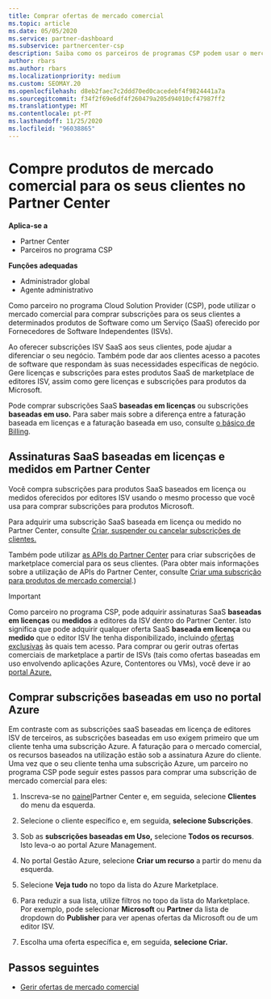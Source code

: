 ```yaml
---
title: Comprar ofertas de mercado comercial
ms.topic: article
ms.date: 05/05/2020
ms.service: partner-dashboard
ms.subservice: partnercenter-csp
description: Saiba como os parceiros de programas CSP podem usar o mercado partner Center para fazer compras de clientes de ofertas saaS de Fornecedores de Software Independentes (ISVs).
author: rbars
ms.author: rbars
ms.localizationpriority: medium
ms.custom: SEOMAY.20
ms.openlocfilehash: d8eb2faec7c2ddd70ed0cacedebf4f9824441a7a
ms.sourcegitcommit: f34f2f69e6df4f260479a205d94010cf47987ff2
ms.translationtype: MT
ms.contentlocale: pt-PT
ms.lasthandoff: 11/25/2020
ms.locfileid: "96038865"
---
```

# <a name="purchase-commercial-marketplace-products-for-your-customers-in-partner-center"></a>Compre produtos de mercado comercial para os seus clientes no Partner Center

**Aplica-se a**

- Partner Center
- Parceiros no programa CSP

**Funções adequadas**

- Administrador global
- Agente administrativo

Como parceiro no programa Cloud Solution Provider (CSP), pode utilizar o mercado comercial para comprar subscrições para os seus clientes a determinados produtos de Software como um Serviço (SaaS) oferecido por Fornecedores de Software Independentes (ISVs).

Ao oferecer subscrições ISV SaaS aos seus clientes, pode ajudar a diferenciar o seu negócio. Também pode dar aos clientes acesso a pacotes de software que respondam às suas necessidades específicas de negócio. Gere licenças e subscrições para estes produtos SaaS de marketplace de editores ISV, assim como gere licenças e subscrições para produtos da Microsoft.

Pode comprar subscrições SaaS **baseadas em licenças** ou subscrições **baseadas em uso.** Para saber mais sobre a diferença entre a faturação baseada em licenças e a faturação baseada em uso, consulte [o básico de Billing](billing-basics.md).

## <a name="purchase-license-based-and-metered-saas-subscriptions-in-partner-center"></a>Assinaturas SaaS baseadas em licenças e medidos em Partner Center

Você compra subscrições para produtos SaaS baseados em licença ou medidos oferecidos por editores ISV usando o mesmo processo que você usa para comprar subscrições para produtos Microsoft.

Para adquirir uma subscrição SaaS baseada em licença ou medido no Partner Center, consulte [Criar, suspender ou cancelar subscrições de clientes.](create-a-new-subscription.md#create-a-new-subscription)

Também pode utilizar [as APIs do Partner Center](/partner-center/develop/) para criar subscrições de marketplace comercial para os seus clientes. (Para obter mais informações sobre a utilização de APIs do Partner Center, consulte [Criar uma subscrição para produtos de mercado comercial](/partner-center/develop/create-subscription-azure-marketplace-products).)

>[!IMPORTANT]
> Como parceiro no programa CSP, pode adquirir assinaturas SaaS **baseadas em licenças** ou **medidos** a editores da ISV dentro do Partner Center. Isto significa que pode adquirir qualquer oferta SaaS **baseada em licença** ou **medido** que o editor ISV lhe tenha disponibilizado, incluindo [ofertas exclusivas](csp-commercial-marketplace-discover.md#learn-about-marketplace-exclusive-offers) às quais tem acesso. Para comprar ou gerir outras ofertas comerciais de marketplace a partir de ISVs (tais como ofertas baseadas em uso envolvendo aplicações Azure, Contentores ou VMs), você deve ir ao [portal Azure.](https://portal.azure.com/)

## <a name="purchase-usage-based-subscriptions-in-the-azure-portal"></a>Comprar subscrições baseadas em uso no portal Azure

Em contraste com as subscrições saaS baseadas em licença de editores ISV de terceiros, as subscrições baseadas em uso exigem primeiro que um cliente tenha uma subscrição Azure. A faturação para o mercado comercial, os recursos baseados na utilização estão sob a assinatura Azure do cliente. Uma vez que o seu cliente tenha uma subscrição Azure, um parceiro no programa CSP pode seguir estes passos para comprar uma subscrição de mercado comercial para eles:

1. Inscreva-se no [painel](https://partner.microsoft.com/dashboard)Partner Center e, em seguida, selecione **Clientes** do menu da esquerda.

2. Selecione o cliente específico e, em seguida, **selecione Subscrições**.  

3. Sob as **subscrições baseadas em Uso,** selecione **Todos os recursos**. Isto leva-o ao portal Azure Management.

4. No portal Gestão Azure, selecione **Criar um recurso** a partir do menu da esquerda.

5. Selecione **Veja tudo** no topo da lista do Azure Marketplace.

6. Para reduzir a sua lista, utilize filtros no topo da lista do Marketplace. Por exemplo, pode selecionar **Microsoft** ou **Partner** da lista de dropdown do **Publisher** para ver apenas ofertas da Microsoft ou de um editor ISV.

7. Escolha uma oferta específica e, em seguida, **selecione Criar.**

## <a name="next-steps"></a>Passos seguintes

- [Gerir ofertas de mercado comercial](csp-commercial-marketplace-purchase.md)